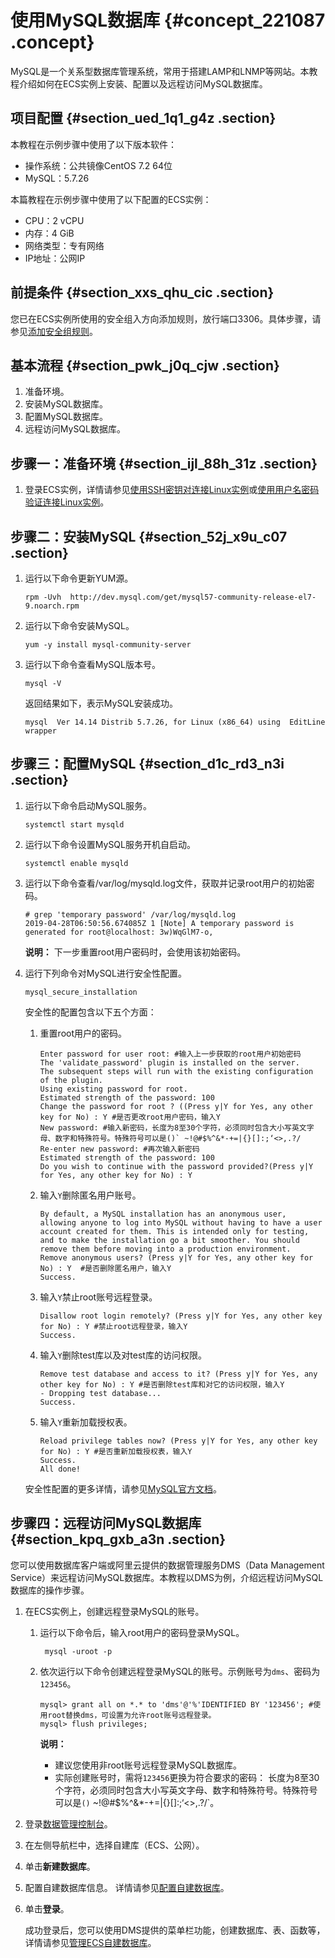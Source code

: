 # 使用MySQL数据库 {#concept_221087 .concept}

MySQL是一个关系型数据库管理系统，常用于搭建LAMP和LNMP等网站。本教程介绍如何在ECS实例上安装、配置以及远程访问MySQL数据库。

## 项目配置 {#section_ued_1q1_g4z .section}

本教程在示例步骤中使用了以下版本软件：

-   操作系统：公共镜像CentOS 7.2 64位
-   MySQL：5.7.26

本篇教程在示例步骤中使用了以下配置的ECS实例：

-   CPU：2 vCPU
-   内存：4 GiB
-   网络类型：专有网络
-   IP地址：公网IP

## 前提条件 {#section_xxs_qhu_cic .section}

您已在ECS实例所使用的安全组入方向添加规则，放行端口3306。具体步骤，请参见[添加安全组规则](../../../../cn.zh-CN/安全/安全组/添加安全组规则.md#)。

## 基本流程 {#section_pwk_j0q_cjw .section}

1.  准备环境。
2.  安装MySQL数据库。
3.  配置MySQL数据库。
4.  远程访问MySQL数据库。

## 步骤一：准备环境 {#section_ijl_88h_31z .section}

1.  登录ECS实例，详情请参见[使用SSH密钥对连接Linux实例](../../../../cn.zh-CN/实例/连接实例/连接Linux实例/使用SSH密钥对连接Linux实例.md#)或[使用用户名密码验证连接Linux实例](../../../../cn.zh-CN/实例/连接实例/连接Linux实例/使用用户名密码验证连接Linux实例.md#)。

## 步骤二：安装MySQL {#section_52j_x9u_c07 .section}

1.  运行以下命令更新YUM源。

    ``` {#codeblock_rhk_dmt_8r0}
    rpm -Uvh  http://dev.mysql.com/get/mysql57-community-release-el7-9.noarch.rpm
    ```

2.  运行以下命令安装MySQL。

    ``` {#codeblock_m4a_csr_dlx}
    yum -y install mysql-community-server
    ```

3.  运行以下命令查看MySQL版本号。

    ``` {#codeblock_hm0_w2n_num}
    mysql -V
    ```

    返回结果如下，表示MySQL安装成功。

    ``` {#codeblock_bsc_9ng_303}
    mysql  Ver 14.14 Distrib 5.7.26, for Linux (x86_64) using  EditLine wrapper
    ```


## 步骤三：配置MySQL {#section_d1c_rd3_n3i .section}

1.  运行以下命令启动MySQL服务。

    ``` {#codeblock_3z9_og5_4v1}
    systemctl start mysqld
    ```

2.  运行以下命令设置MySQL服务开机自启动。

    ``` {#codeblock_o4i_hpp_nks}
    systemctl enable mysqld
    ```

3.  运行以下命令查看/var/log/mysqld.log文件，获取并记录root用户的初始密码。

    ``` {#codeblock_1bm_ah3_7av}
    # grep 'temporary password' /var/log/mysqld.log
    2019-04-28T06:50:56.674085Z 1 [Note] A temporary password is generated for root@localhost: 3w)WqGlM7-o,
    ```

    **说明：** 下一步重置root用户密码时，会使用该初始密码。

4.  运行下列命令对MySQL进行安全性配置。

    ``` {#codeblock_jwj_i8z_hi8}
    mysql_secure_installation
    ```

    安全性的配置包含以下五个方面：

    1.  重置root用户的密码。

        ``` {#codeblock_s9i_fjo_9wx}
        Enter password for user root: #输入上一步获取的root用户初始密码
        The 'validate_password' plugin is installed on the server.
        The subsequent steps will run with the existing configuration of the plugin.
        Using existing password for root.
        Estimated strength of the password: 100 
        Change the password for root ? ((Press y|Y for Yes, any other key for No) : Y #是否更改root用户密码，输入Y
        New password: #输入新密码，长度为8至30个字符，必须同时包含大小写英文字母、数字和特殊符号。特殊符号可以是()` ~!@#$%^&*-+=|{}[]:;‘<>,.?/
        Re-enter new password: #再次输入新密码
        Estimated strength of the password: 100 
        Do you wish to continue with the password provided?(Press y|Y for Yes, any other key for No) : Y
        ```

    2.  输入`Y`删除匿名用户账号。

        ``` {#codeblock_2q8_vhy_pd1}
        By default, a MySQL installation has an anonymous user, allowing anyone to log into MySQL without having to have a user account created for them. This is intended only for testing, and to make the installation go a bit smoother. You should remove them before moving into a production environment.
        Remove anonymous users? (Press y|Y for Yes, any other key for No) : Y  #是否删除匿名用户，输入Y
        Success.
        ```

    3.  输入`Y`禁止root账号远程登录。

        ``` {#codeblock_335_a89_7dq}
        Disallow root login remotely? (Press y|Y for Yes, any other key for No) : Y #禁止root远程登录，输入Y
        Success.
        ```

    4.  输入`Y`删除test库以及对test库的访问权限。

        ``` {#codeblock_nk7_gl2_x3v}
        Remove test database and access to it? (Press y|Y for Yes, any other key for No) : Y #是否删除test库和对它的访问权限，输入Y
        - Dropping test database...
        Success.
        ```

    5.  输入`Y`重新加载授权表。

        ``` {#codeblock_40a_ufp_hkq}
        Reload privilege tables now? (Press y|Y for Yes, any other key for No) : Y #是否重新加载授权表，输入Y
        Success.
        All done!
        ```

    安全性配置的更多详情，请参见[MySQL官方文档](https://dev.mysql.com/doc/refman/5.7/en/mysql-secure-installation.html)。


## 步骤四：远程访问MySQL数据库 {#section_kpq_gxb_a3n .section}

您可以使用数据库客户端或阿里云提供的数据管理服务DMS（Data Management Service）来远程访问MySQL数据库。本教程以DMS为例，介绍远程访问MySQL数据库的操作步骤。

1.  在ECS实例上，创建远程登录MySQL的账号。
    1.  运行以下命令后，输入root用户的密码登录MySQL。

        ``` {#codeblock_ht0_jrd_ua4}
         mysql -uroot -p
        ```

    2.  依次运行以下命令创建远程登录MySQL的账号。示例账号为`dms`、密码为`123456`。

        ``` {#codeblock_32p_bu9_qjx}
        mysql> grant all on *.* to 'dms'@'%'IDENTIFIED BY '123456'; #使用root替换dms，可设置为允许root账号远程登录。
        mysql> flush privileges;
        ```

        **说明：** 

        -   建议您使用非root账号远程登录MySQL数据库。
        -   实际创建账号时，需将`123456`更换为符合要求的密码： 长度为8至30个字符，必须同时包含大小写英文字母、数字和特殊符号。特殊符号可以是`()` ~!@#$%^&*-+=|{}[]:;‘<>,.?/`。
2.  登录[数据管理控制台](https://dms.console.aliyun.com/)。
3.  在左侧导航栏中，选择自建库（ECS、公网）。
4.  单击**新建数据库**。
5.  配置自建数据库信息。 详情请参见[配置自建数据库](../../../../cn.zh-CN/迁移服务/ECS自建数据库/管理ECS实例自建数据库.md#table_lb1_hwg_chb)。
6.  单击**登录**。

    成功登录后，您可以使用DMS提供的菜单栏功能，创建数据库、表、函数等，详情请参见[管理ECS自建数据库](../../../../cn.zh-CN/迁移服务/ECS自建数据库/管理ECS实例自建数据库.md#postreq_bsc_mq1_dhb)。


